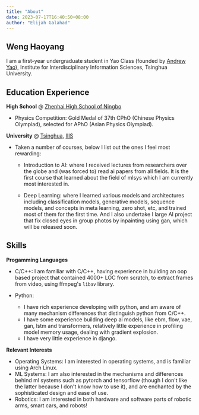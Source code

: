 ```yaml
---
title: "About"
date: 2023-07-17T16:40:50+08:00
author: "Elijah Galahad"
---
```


## Weng Haoyang

I am a first-year undergraduate student in Yao Class (founded by [Andrew Yao](https://en.wikipedia.org/wiki/Andrew_Yao)), Institute for Interdisciplinary Information Sciences, Tsinghua University.

## Education Experience

**High School** @ [Zhenhai High School of Ningbo](https://zhzx.net.cn)

- Physics Competition: Gold Medal of 37th CPhO (Chinese Physics Olympiad), selected for APhO (Asian Physics Olympiad).

**University** @ [Tsinghua](https://www.tsinghua.edu.cn), [IIIS](https://iiis.tsinghua.edu.cn)

- Taken a number of courses, below I list out the ones I feel most rewarding:
  
  - Introduction to AI: where I received lectures from researchers over the globe and (was forced to) read ai papers from all fields. It is the first course that learned about the field of mlsys which I am currently most interested in.
  
  - Deep Learning: where I learned various models and architectures including classification models, generative models, sequence models, and concepts in meta learning, zero shot, etc, and trained most of them for the first time. And I also undertake I large AI project that fix closed eyes in group photos by inpainting using gan, which will be released soon.

## Skills

**Progamming Languages**

- C/C++: I am familiar with C/C++, having experience in building an oop based project that contained 4000+ LOC from scratch, to extract frames from video, using ffmpeg's `libav` library.

- Python: 
  
  - I have rich experience developing with python, and am aware of many mechanism differences that distinguish python from C/C++.
  - I have some experience building deep ai models, like ebm, flow, vae, gan, lstm and transformers, relatively little experience in profiling model memory usage, dealing with gradient explosion.
  - I have very little experience in django.

**Relevant Interests**

- Operating Systems: I am interested in operating systems, and is familiar using Arch Linux.
- ML Systems: I am also interested in the mechanisms and differences behind ml systems such as pytorch and tensorflow (though I don't like the latter because I don't know how to use it), and are enchanted by the sophisticated design and ease of use.
- Robotics: I am interested in both hardware and software parts of robotic arms, smart cars, and robots!
